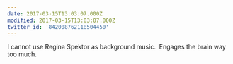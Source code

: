```yaml
---
date: 2017-03-15T13:03:07.000Z
modified: 2017-03-15T13:03:07.000Z
twitter_id: '842008762118504450'
---
```


  I cannot use Regina Spektor as background music. &nbsp;Engages the brain way too much.
